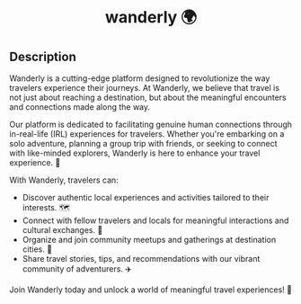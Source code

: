 <h1 align="center">
    wanderly 🌍
</h1>

## Description

Wanderly is a cutting-edge platform designed to revolutionize the way travelers experience their journeys. At Wanderly, we believe that travel is not just about reaching a destination, but about the meaningful encounters and connections made along the way.

Our platform is dedicated to facilitating genuine human connections through in-real-life (IRL) experiences for travelers. Whether you're embarking on a solo adventure, planning a group trip with friends, or seeking to connect with like-minded explorers, Wanderly is here to enhance your travel experience. 🚀

With Wanderly, travelers can:

- Discover authentic local experiences and activities tailored to their interests. 🗺️
- Connect with fellow travelers and locals for meaningful interactions and cultural exchanges. 🤝
- Organize and join community meetups and gatherings at destination cities. 🎉
- Share travel stories, tips, and recommendations with our vibrant community of adventurers. ✈️

Join Wanderly today and unlock a world of meaningful travel experiences! 🌟
